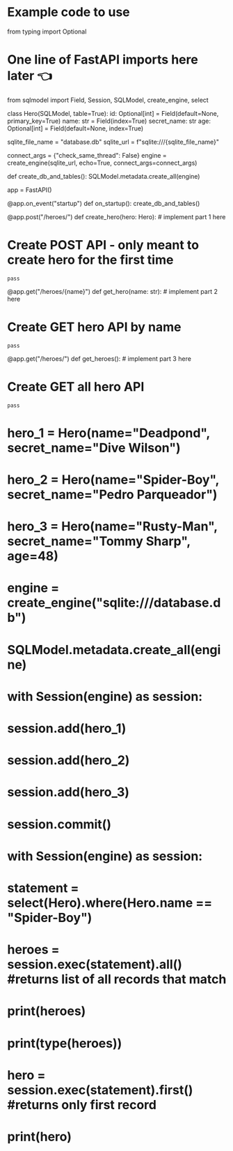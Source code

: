 # Example code to use

from typing import Optional

# One line of FastAPI imports here later &#x1f448;
from sqlmodel import Field, Session, SQLModel, create_engine, select

class Hero(SQLModel, table=True):
    id: Optional[int] = Field(default=None, primary_key=True)
    name: str = Field(index=True)
    secret_name: str
    age: Optional[int] = Field(default=None, index=True)


sqlite_file_name = "database.db"
sqlite_url = f"sqlite:///{sqlite_file_name}"

connect_args = {"check_same_thread": False}
engine = create_engine(sqlite_url, echo=True, connect_args=connect_args)

def create_db_and_tables():
    SQLModel.metadata.create_all(engine)

app = FastAPI()

@app.on_event("startup")
def on_startup():
    create_db_and_tables()

@app.post("/heroes/")
def create_hero(hero: Hero):
    # implement part 1 here
# Create POST API - only meant to create hero for the first time
    pass

@app.get("/heroes/{name}")
def get_hero(name: str):
    # implement part 2 here
# Create GET hero API by name
    pass

@app.get("/heroes/")
def get_heroes():
    # implement part 3 here
# Create GET all hero API
    pass
        
# hero_1 = Hero(name="Deadpond", secret_name="Dive Wilson")
# hero_2 = Hero(name="Spider-Boy", secret_name="Pedro Parqueador")
# hero_3 = Hero(name="Rusty-Man", secret_name="Tommy Sharp", age=48)


# engine = create_engine("sqlite:///database.db")


# SQLModel.metadata.create_all(engine)

# with Session(engine) as session:
#     session.add(hero_1)
#     session.add(hero_2)
#     session.add(hero_3)
#     session.commit()

# with Session(engine) as session:
#     statement = select(Hero).where(Hero.name == "Spider-Boy")
#     heroes = session.exec(statement).all() #returns list of all records that match
#     print(heroes)
#     print(type(heroes))
#     hero = session.exec(statement).first() #returns only first record
#     print(hero)